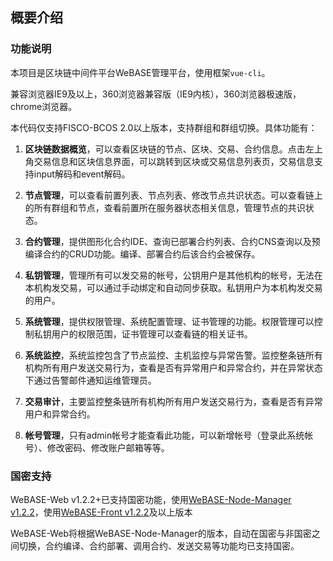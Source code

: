 ## 概要介绍

### 功能说明

本项目是区块链中间件平台WeBASE管理平台，使用框架`vue-cli`。

兼容浏览器IE9及以上，360浏览器兼容版（IE9内核），360浏览器极速版，chrome浏览器。

本代码仅支持FISCO-BCOS 2.0以上版本，支持群组和群组切换。具体功能有：

1. **区块链数据概览**，可以查看区块链的节点、区块、交易、合约信息。点击左上角交易信息和区块信息界面，可以跳转到区块或交易信息列表页，交易信息支持input解码和event解码。

2. **节点管理**，可以查看前置列表、节点列表、修改节点共识状态。可以查看链上的所有群组和节点，查看前置所在服务器状态相关信息，管理节点的共识状态。

3. **合约管理**，提供图形化合约IDE、查询已部署合约列表、合约CNS查询以及预编译合约的CRUD功能。编译、部署合约后该合约会被保存。

4. **私钥管理**，管理所有可以发交易的帐号，公钥用户是其他机构的帐号，无法在本机构发交易，可以通过手动绑定和自动同步获取。私钥用户为本机构发交易的用户。

5. **系统管理**，提供权限管理、系统配置管理、证书管理的功能。权限管理可以控制私钥用户的权限范围，证书管理可以查看链的相关证书。

6. **系统监控**，系统监控包含了节点监控、主机监控与异常告警。监控整条链所有机构所有用户发送交易行为，查看是否有异常用户和异常合约，并在异常状态下通过告警邮件通知运维管理员。

7. **交易审计**，主要监控整条链所有机构所有用户发送交易行为，查看是否有异常用户和异常合约。

8. **帐号管理**，只有admin帐号才能查看此功能，可以新增帐号（登录此系统帐号）、修改密码、修改账户邮箱等等。

### 国密支持

WeBASE-Web v1.2.2+已支持国密功能，使用[WeBASE-Node-Manager v1.2.2](https://webasedoc.readthedocs.io/zh_CN/latest/docs/WeBASE-Node-Manager/index.html)，使用[WeBASE-Front v1.2.2](https://webasedoc.readthedocs.io/zh_CN/latest/docs/WeBASE-Front/index.html)及以上版本

WeBASE-Web将根据WeBASE-Node-Manager的版本，自动在国密与非国密之间切换，合约编译、合约部署、调用合约、发送交易等功能均已支持国密。
